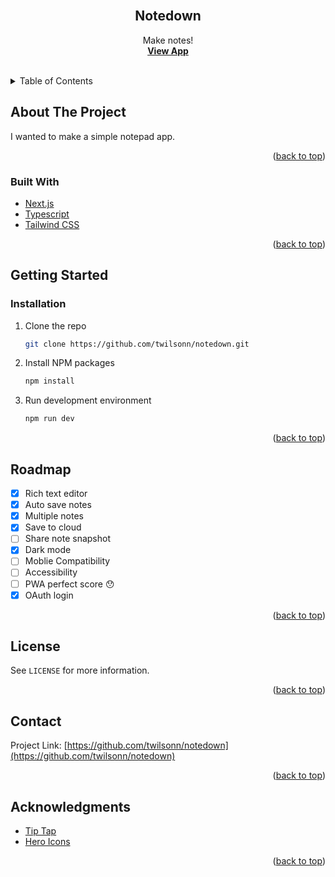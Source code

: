 <div id="top"></div>

<br />
<div align="center">
  <h2 align="center">Notedown</h2>

  <p align="center">
    Make notes!
    <br />
    <a href=""><strong>View App</strong></a>
    <br />
    <br />
  </p>
</div>

<!-- TABLE OF CONTENTS -->
<details>
  <summary>Table of Contents</summary>
  <ol>
    <li>
      <a href="#about-the-project">About The Project</a>
      <ul>
        <li><a href="#built-with">Built With</a></li>
      </ul>
    </li>
    <li>
      <a href="#getting-started">Getting Started</a>
      <ul>
        <li><a href="#installation">Installation</a></li>
      </ul>
    </li>
    <li><a href="#roadmap">Roadmap</a></li>
    <li><a href="#license">License</a></li>
    <li><a href="#contact">Contact</a></li>
    <li><a href="#acknowledgments">Acknowledgments</a></li>
  </ol>
</details>

<!-- ABOUT THE PROJECT -->

## About The Project

<!-- [![Product Name Screen Shot][product-screenshot]](https://example.com) -->

I wanted to make a simple notepad app.

<p align="right">(<a href="#top">back to top</a>)</p>

### Built With

- [Next.js](https://nextjs.org)
- [Typescript](https://www.typescriptlang.org)
- [Tailwind CSS](https://tailwindcss.com)

<p align="right">(<a href="#top">back to top</a>)</p>

<!-- GETTING STARTED -->

## Getting Started

### Installation

1. Clone the repo

   ```sh
   git clone https://github.com/twilsonn/notedown.git
   ```

2. Install NPM packages

   ```sh
   npm install
   ```

3. Run development environment

   ```sh
   npm run dev
   ```

<p align="right">(<a href="#top">back to top</a>)</p>

<!-- ROADMAP -->

## Roadmap

- [x] Rich text editor
- [x] Auto save notes
- [x] Multiple notes
- [x] Save to cloud
- [ ] Share note snapshot
- [x] Dark mode
- [ ] Moblie Compatibility
- [ ] Accessibility
- [ ] PWA perfect score 😯
- [x] OAuth login

<p align="right">(<a href="#top">back to top</a>)</p>

<!-- LICENSE -->

## License

See `LICENSE` for more information.

<p align="right">(<a href="#top">back to top</a>)</p>

<!-- CONTACT -->

## Contact

<!-- Your Name - [@your_twitter](https://twitter.com/your_username) - email@example.com -->

Project Link: [https://github.com/twilsonn/notedown](https://github.com/twilsonn/notedown)

<p align="right">(<a href="#top">back to top</a>)</p>

<!-- ACKNOWLEDGMENTS -->

## Acknowledgments

- [Tip Tap](https://tiptap.dev)
- [Hero Icons](https://heroicons.com)

<p align="right">(<a href="#top">back to top</a>)</p>
